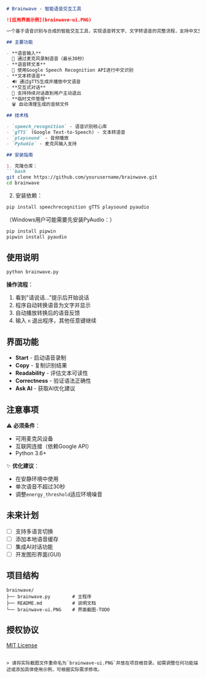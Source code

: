 ```markdown
# Brainwave - 智能语音交互工具

![应用界面示例](brainwave-ui.PNG)

一个基于语音识别与合成的智能交互工具，实现语音转文字、文字转语音的完整流程，支持中文交互和持续对话。

## 主要功能

- **语音输入**  
  🎤 通过麦克风录制语音（最长30秒）
- **语音转文本**  
  📝 使用Google Speech Recognition API进行中文识别
- **文本转语音**  
  🔊 通过gTTS生成并播放中文语音
- **交互式对话**  
  🔄 支持持续对话直到用户主动退出
- **临时文件管理**  
  🗑️ 自动清理生成的音频文件

## 技术栈

- `speech_recognition` - 语音识别核心库
- `gTTS` (Google Text-to-Speech) - 文本转语音
- `playsound` - 音频播放
- `PyAudio` - 麦克风输入支持

## 安装指南

1. 克隆仓库：
```bash
git clone https://github.com/yourusername/brainwave.git
cd brainwave
```

2. 安装依赖：
```bash
pip install speechrecognition gTTS playsound pyaudio
```

（Windows用户可能需要先安装PyAudio：）
```bash
pip install pipwin
pipwin install pyaudio
```

## 使用说明

```bash
python brainwave.py
```

**操作流程**：
1. 看到"请说话..."提示后开始说话
2. 程序自动转换语音为文字并显示
3. 自动播放转换后的语音反馈
4. 输入 `n` 退出程序，其他任意键继续

## 界面功能

- **Start** - 启动语音录制
- **Copy** - 复制识别结果
- **Readability** - 评估文本可读性
- **Correctness** - 验证语法正确性
- **Ask AI** - 获取AI优化建议

## 注意事项

⚠️ **必须条件**：
- 可用麦克风设备
- 互联网连接（依赖Google API）
- Python 3.6+

✨ **优化建议**：
- 在安静环境中使用
- 单次语音不超过30秒
- 调整`energy_threshold`适应环境噪音

## 未来计划

- [ ] 支持多语言切换
- [ ] 添加本地语音缓存
- [ ] 集成AI对话功能
- [ ] 开发图形界面(GUI)

## 项目结构

```
brainwave/
├── brainwave.py        # 主程序
├── README.md           # 说明文档
└── brainwave-ui.PNG    # 界面截图-TODO
```

## 授权协议

[MIT License](LICENSE)
```

> 请将实际截图文件重命名为`brainwave-ui.PNG`并放在项目根目录。如需调整任何功能描述或添加具体使用示例，可根据实际需求修改。